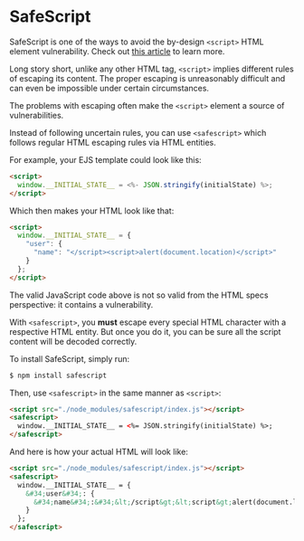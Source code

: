 # SafeScript

SafeScript is one of the ways to avoid the by-design `<script>` HTML element
vulnerability. Check out [this article][article] to learn more.

Long story short, unlike any other HTML tag, `<script>` implies different rules
of escaping its content. The proper escaping is unreasonably difficult and
can even be impossible under certain circumstances.

The problems with escaping often make the `<script>` element a source of
vulnerabilities.

Instead of following uncertain rules, you can use `<safescript>` which follows
regular HTML escaping rules via HTML entities.

For example, your EJS template could look like this:

```html
<script>
  window.__INITIAL_STATE__ = <%- JSON.stringify(initialState) %>;
</script>
```

Which then makes your HTML look like that:

```html
<script>
  window.__INITIAL_STATE__ = {
    "user": {
      "name": "</script><script>alert(document.location)</script>"
    }
  };
</script>
```

The valid JavaScript code above is not so valid from the HTML specs perspective:
it contains a vulnerability.

With `<safescript>`, you **must** escape every special HTML character with a
respective HTML entity. But once you do it, you can be sure all the script
content will be decoded correctly.

To install SafeScript, simply run:

```bash
$ npm install safescript
```

Then, use `<safescript>` in the same manner as `<script>`:

```html
<script src="./node_modules/safescript/index.js"></script>
<safescript>
  window.__INITIAL_STATE__ = <%= JSON.stringify(initialState) %>;
</safescript>
```

And here is how your actual HTML will look like:

```html
<script src="./node_modules/safescript/index.js"></script>
<safescript>
  window.__INITIAL_STATE__ = {
    &#34;user&#34;: {
      &#34;name&#34;:&#34;&lt;/script&gt;&lt;script&gt;alert(document.location)&lt;/script&gt;&#34;
    }
  };
</safescript>
```

[article]: https://blog.uploadcare.com/vulnerability-in-html-design-the-script-tag-33d24642359e
